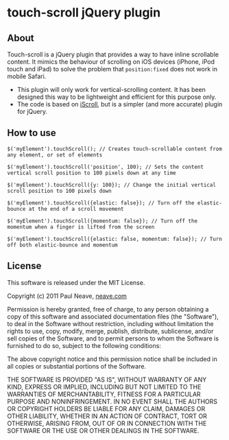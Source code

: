 # touch-scroll jQuery plugin

## About

Touch-scroll is a jQuery plugin that provides a way to have inline scrollable content. It mimics the behaviour of scrolling on iOS devices (iPhone, iPod touch and iPad) to solve the problem that `position:fixed` does not work in mobile Safari.

- This plugin will only work for vertical-scrolling content. It has been designed this way to be lightweight and efficient for this purpose only.
- The code is based on [iScroll](https://github.com/cubiq/iscroll), but is a simpler (and more accurate) plugin for jQuery.


## How to use

`$('myElement').touchScroll(); // Creates touch-scrollable content from any element, or set of elements`

`$('myElement').touchScroll('position', 100); // Sets the content vertical scroll position to 100 pixels down at any time`

`$('myElement').touchScroll({y: 100}); // Change the initial vertical scroll position to 100 pixels down`

`$('myElement').touchScroll({elastic: false}); // Turn off the elastic-bounce at the end of a scroll movement`

`$('myElement').touchScroll({momentum: false}); // Turn off the momentum when a finger is lifted from the screen`

`$('myElement').touchScroll({elastic: false, momentum: false}); // Turn off both elastic-bounce and momentum`


## License

This software is released under the MIT License.

Copyright (c) 2011 Paul Neave, [neave.com](http://neave.com/)

Permission is hereby granted, free of charge, to any person obtaining
a copy of this software and associated documentation files (the
"Software"), to deal in the Software without restriction, including
without limitation the rights to use, copy, modify, merge, publish,
distribute, sublicense, and/or sell copies of the Software, and to
permit persons to whom the Software is furnished to do so, subject to
the following conditions:

The above copyright notice and this permission notice shall be
included in all copies or substantial portions of the Software.

THE SOFTWARE IS PROVIDED "AS IS", WITHOUT WARRANTY OF ANY KIND,
EXPRESS OR IMPLIED, INCLUDING BUT NOT LIMITED TO THE WARRANTIES OF
MERCHANTABILITY, FITNESS FOR A PARTICULAR PURPOSE AND
NONINFRINGEMENT. IN NO EVENT SHALL THE AUTHORS OR COPYRIGHT HOLDERS BE
LIABLE FOR ANY CLAIM, DAMAGES OR OTHER LIABILITY, WHETHER IN AN ACTION
OF CONTRACT, TORT OR OTHERWISE, ARISING FROM, OUT OF OR IN CONNECTION
WITH THE SOFTWARE OR THE USE OR OTHER DEALINGS IN THE SOFTWARE.
